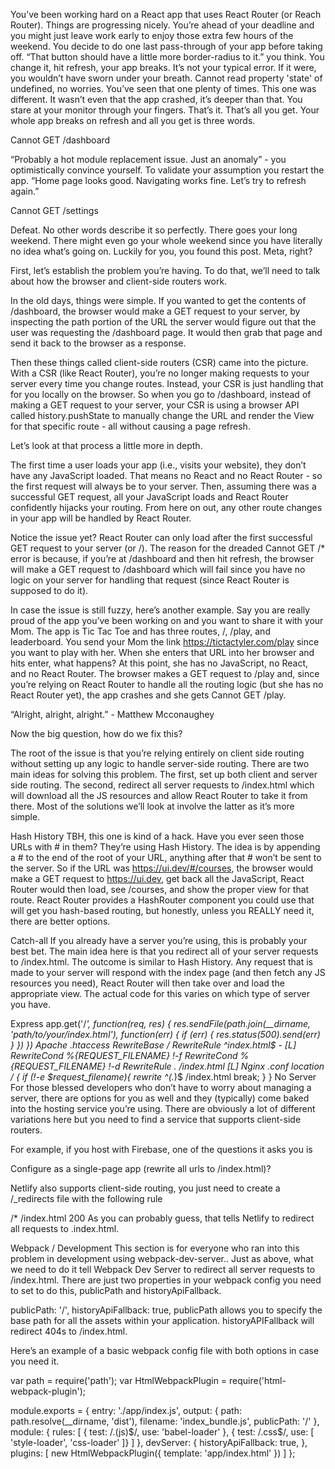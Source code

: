 You’ve been working hard on a React app that uses React Router (or Reach Router). Things are progressing nicely. You’re ahead of your deadline and you might just leave work early to enjoy those extra few hours of the weekend. You decide to do one last pass-through of your app before taking off. “That button should have a little more border-radius to it.” you think. You change it, hit refresh, your app breaks. It’s not your typical error. If it were, you wouldn’t have sworn under your breath. Cannot read property 'state' of undefined, no worries. You’ve seen that one plenty of times. This one was different. It wasn’t even that the app crashed, it’s deeper than that. You stare at your monitor through your fingers. That’s it. That’s all you get. Your whole app breaks on refresh and all you get is three words.

Cannot GET /dashboard

“Probably a hot module replacement issue. Just an anomaly” - you optimistically convince yourself. To validate your assumption you restart the app. “Home page looks good. Navigating works fine. Let’s try to refresh again.”

Cannot GET /settings

Defeat. No other words describe it so perfectly. There goes your long weekend. There might even go your whole weekend since you have literally no idea what’s going on. Luckily for you, you found this post. Meta, right?

First, let’s establish the problem you’re having. To do that, we’ll need to talk about how the browser and client-side routers work.

In the old days, things were simple. If you wanted to get the contents of /dashboard, the browser would make a GET request to your server, by inspecting the path portion of the URL the server would figure out that the user was requesting the /dashboard page. It would then grab that page and send it back to the browser as a response.

Then these things called client-side routers (CSR) came into the picture. With a CSR (like React Router), you’re no longer making requests to your server every time you change routes. Instead, your CSR is just handling that for you locally on the browser. So when you go to /dashboard, instead of making a GET request to your server, your CSR is using a browser API called history.pushState to manually change the URL and render the View for that specific route - all without causing a page refresh.

Let’s look at that process a little more in depth.

The first time a user loads your app (i.e., visits your website), they don’t have any JavaScript loaded. That means no React and no React Router - so the first request will always be to your server. Then, assuming there was a successful GET request, all your JavaScript loads and React Router confidently hijacks your routing. From here on out, any other route changes in your app will be handled by React Router.

Notice the issue yet? React Router can only load after the first successful GET request to your server (or /). The reason for the dreaded Cannot GET /* error is because, if you’re at /dashboard and then hit refresh, the browser will make a GET request to /dashboard which will fail since you have no logic on your server for handling that request (since React Router is supposed to do it).

In case the issue is still fuzzy, here’s another example. Say you are really proud of the app you’ve been working on and you want to share it with your Mom. The app is Tic Tac Toe and has three routes, /, /play, and leaderboard. You send your Mom the link https://tictactyler.com/play since you want to play with her. When she enters that URL into her browser and hits enter, what happens? At this point, she has no JavaScript, no React, and no React Router. The browser makes a GET request to /play and, since you’re relying on React Router to handle all the routing logic (but she has no React Router yet), the app crashes and she gets Cannot GET /play.

“Alright, alright, alright.” - Matthew Mcconaughey

Now the big question, how do we fix this?

The root of the issue is that you’re relying entirely on client side routing without setting up any logic to handle server-side routing. There are two main ideas for solving this problem. The first, set up both client and server side routing. The second, redirect all server requests to /index.html which will download all the JS resources and allow React Router to take it from there. Most of the solutions we’ll look at involve the latter as it’s more simple.

Hash History
TBH, this one is kind of a hack. Have you ever seen those URLs with # in them? They’re using Hash History. The idea is by appending a # to the end of the root of your URL, anything after that # won’t be sent to the server. So if the URL was https://ui.dev/#/courses, the browser would make a GET request to https://ui.dev, get back all the JavaScript, React Router would then load, see /courses, and show the proper view for that route. React Router provides a HashRouter component you could use that will get you hash-based routing, but honestly, unless you REALLY need it, there are better options.

Catch-all
If you already have a server you’re using, this is probably your best bet. The main idea here is that you redirect all of your server requests to /index.html. The outcome is similar to Hash History. Any request that is made to your server will respond with the index page (and then fetch any JS resources you need), React Router will then take over and load the appropriate view. The actual code for this varies on which type of server you have.

Express
app.get('/*', function(req, res) {
  res.sendFile(path.join(__dirname, 'path/to/your/index.html'), function(err) {
    if (err) {
      res.status(500).send(err)
    }
  })
})
Apache .htaccess
RewriteBase /
RewriteRule ^index\.html$ - [L]
 RewriteCond %{REQUEST_FILENAME} !-f
 RewriteCond %{REQUEST_FILENAME} !-d
RewriteRule . /index.html [L]
Nginx .conf
location / {
  if (!-e $request_filename){
    rewrite ^(.*)$ /index.html break;
  }
}
No Server
For those blessed developers who don’t have to worry about managing a server, there are options for you as well and they (typically) come baked into the hosting service you’re using. There are obviously a lot of different variations here but you need to find a service that supports client-side routers.

For example, if you host with Firebase, one of the questions it asks you is

Configure as a single-page app (rewrite all urls to /index.html)?

Netlify also supports client-side routing, you just need to create a /_redirects file with the following rule

/*  /index.html  200
As you can probably guess, that tells Netlify to redirect all requests to .index.html.

Webpack / Development
This section is for everyone who ran into this problem in development using webpack-dev-server.. Just as above, what we need to do it tell Webpack Dev Server to redirect all server requests to /index.html. There are just two properties in your webpack config you need to set to do this, publicPath and historyApiFallback.

publicPath: '/',
historyApiFallback: true,
publicPath allows you to specify the base path for all the assets within your application. historyAPIFallback will redirect 404s to /index.html.

Here’s an example of a basic webpack config file with both options in case you need it.

var path = require('path');
var HtmlWebpackPlugin = require('html-webpack-plugin');

module.exports = {
  entry: './app/index.js',
  output: {
    path: path.resolve(__dirname, 'dist'),
    filename: 'index_bundle.js',
    publicPath: '/'
  },
  module: {
    rules: [
      { test: /\.(js)$/, use: 'babel-loader' },
      { test: /\.css$/, use: [ 'style-loader', 'css-loader' ]}
    ]
  },
  devServer: {
    historyApiFallback: true,
  },
  plugins: [
    new HtmlWebpackPlugin({
      template: 'app/index.html'
    })
  ]
};
